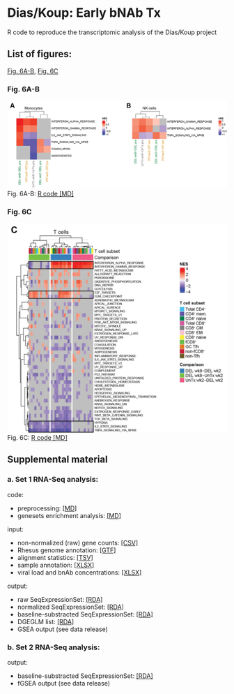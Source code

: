 # Dias/Koup: Early bNAb Tx
R code to reproduce the transcriptomic analysis of the Dias/Koup project  

## List of figures:  
[Fig. 6A-B](#fig-6ab), [Fig. 6C](#fig-6c)  
  
### Fig. 6A-B  
![Fig. 6A-B](figure/fig6ab.png)  
Fig. 6A-B: [R code [MD]](code/20230203_Joana.fig6ab.md)  

### Fig. 6C
![Fig. 6C](figure/fig6c.png)
Fig. 6C: [R code [MD]](code/20220316_Joana2.fig6c.md)
  
## Supplemental material

### a. Set 1 RNA-Seq analysis:
code:  
- preprocessing: [[MD]](code/20200511_Joana.mrnaseq_preproc.md)
- genesets enrichment analysis: [[MD]](code/20200513_Joana.geneset_analysis.md)

input:  
- non-normalized (raw) gene counts: [[CSV]](input/joana.genecounts.csv)  
- Rhesus genome annotation: [[GTF]](input/joana.genes.gtf)  
- alignment statistics: [[TSV]](input/joana.ReadStats.txt)  
- sample annotation: [[XLSX]](input/Joana_Dias_bulk_RNAf_Sample_tracking_sheet_03082020.xlsx")  
- viral load and bnAb concentrations: [[XLSX]](input/Raw_data_for_Slim_JD20200414.xlsx)
  
output:  
- raw SeqExpressionSet: [[RDA]](output/joana.esetRaw.RData)  
- normalized SeqExpressionSet: [[RDA]](output/joana.eset.RData)  
- baseline-substracted SeqExpressionSet: [[RDA]](output/joana.esetBaselined.RData)  
- DGEGLM list: [[RDA]](output/joana.fits.RData)
- GSEA output (see data release)

### b. Set 2 RNA-Seq analysis:
output:
- baseline-substracted SeqExpressionSet: [[RDA]](output/joana2.esetBaselined.RData)
- fGSEA output (see data release)  